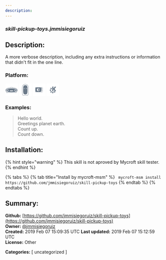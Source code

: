 ```yaml
---
description: 
---
```


### _skill-pickup-toys.jmmisiegoruiz_  
## Description:  
A more verbose description, including any extra instructions or
information that didn't fit in the one line.  
  
  
### Platform:  
 ![Mark I](../.gitbook/assets/mark-1-icon.png)  ![Mark II](../.gitbook/assets/mark-2-icon.png)  ![Picroft](../.gitbook/assets/picroft-icon.png)  ![plasmoid](../.gitbook/assets/kde.png)   
### Examples:  
> Hello world.  
> Greetings planet earth.  
> Count up.  
> Count down.  
  
## Installation:  
{% hint style="warning" %}
This skill is not aproved by Mycroft skill tester.
{% endhint %}
    
{% tabs %}
{% tab title="Install by mycroft-msm" %}
``` mycroft-msm install https://github.com/jmmisiegoruiz/skill-pickup-toys```
{% endtab %}
  {% endtabs %}
    
## Summary:  
**Github:** [https://github.com/jmmisiegoruiz/skill-pickup-toys](https://github.com/jmmisiegoruiz/skill-pickup-toys)  
**Owner:** [@jmmisiegoruiz](https://github.com/jmmisiegoruiz)  
**Created:** 2019 Feb 07 15:09:35 UTC  **Last updated:** 2019 Feb 07 15:12:59 UTC  
**License:** Other  
  
**Categories:** [ uncategorized ]   
